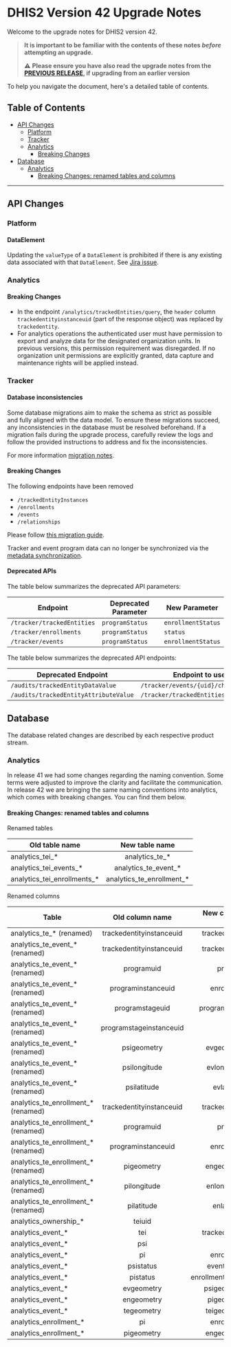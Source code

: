 # DHIS2 Version 42 Upgrade Notes

Welcome to the upgrade notes for DHIS2 version 42.

> **It is important to be familiar with the contents of these notes *before* attempting an upgrade.**
>
> :warning: **Please ensure you have also read the upgrade notes from the [PREVIOUS RELEASE](../2.41/README.md), if upgrading from an earlier version**

To help you navigate the document, here's a detailed table of contents.

## Table of Contents

  - [API Changes](#api-changes)
    - [Platform](#platform)
    - [Tracker](#tracker)
    - [Analytics](#analytics)
      - [Breaking Changes](#breaking-changes)
  - [Database](#database)
    - [Analytics](#analytics-1)
      - [Breaking Changes: renamed tables and columns](#breaking-changes-renamed-tables-and-columns)
---
## API Changes

### Platform

#### DataElement

Updating the `valueType` of a `DataElement` is prohibited if there is any existing data associated with that `DataElement`. See [Jira issue](https://dhis2.atlassian.net/browse/DHIS2-18152).

### Analytics

#### Breaking Changes

* In the endpoint `/analytics/trackedEntities/query`, the `header` column `trackedentityinstanceuid` (part of the response object) was replaced by `trackedentity`.
* For analytics operations the authenticated user must have permission to export and analyze data for the designated organization units.
  In previous versions, this permission requirement was disregarded. If no organization unit permissions are explicitly granted,
  data capture and maintenance rights will be applied instead.

### Tracker

#### Database inconsistencies

Some database migrations aim to make the schema as strict as possible and fully aligned with the data model.
To ensure these migrations succeed, any inconsistencies in the database must be resolved beforehand.
If a migration fails during the upgrade process, carefully review the logs 
and follow the provided instructions to address and fix the inconsistencies.

For more information [migration notes](https://github.com/dhis2/dhis2-releases/blob/master/releases/2.42/migration-notes.md).

#### Breaking Changes

The following endpoints have been removed

* `/trackedEntityInstances`
* `/enrollments`
* `/events`
* `/relationships`

Please follow [this migration
guide](https://docs.dhis2.org/en/develop/using-the-api/dhis-core-version-241/tracker-deprecated.html#webapi_tracker_migration).

Tracker and event program data can no longer be synchronized via the [metadata
synchronization](https://docs.dhis2.org/en/use/user-guides/dhis-core-version-master/exchanging-data/metadata-synchronization.html#about-data-and-metadata-synchronization).

#### Deprecated APIs

The table below summarizes the deprecated API parameters:

| Endpoint                   | Deprecated Parameter   | New Parameter        |
|----------------------------|------------------------|----------------------|
| `/tracker/trackedEntities` | `programStatus`        | `enrollmentStatus`   |
| `/tracker/enrollments`     | `programStatus`        | `status`             |
| `/tracker/events`          | `programStatus`        | `enrollmentStatus`   |

The table below summarizes the deprecated API endpoints:

| Deprecated Endpoint                   | Endpoint to use instead                     |
|---------------------------------------|---------------------------------------------|
| `/audits/trackedEntityDataValue`      | `/tracker/events/{uid}/changeLogs`          | 
| `/audits/trackedEntityAttributeValue` | `/tracker/trackedEntities/{uid}/changeLogs` |

## Database

The database related changes are described by each respective product stream.

### Analytics

In release 41 we had some changes regarding the naming convention. Some terms were adjusted to improve the clarity and facilitate the communication. In release 42 we are bringing the same naming conventions into analytics, which comes with breaking changes. You can find them below.

#### Breaking Changes: renamed tables and columns

 Renamed tables

| Old table name                | New table name               |
| ------------------------------|:----------------------------:|
| analytics_tei_*               | analytics_te_*               |
| analytics_tei_events_*        | analytics_te_event_*        |
| analytics_tei_enrollments_*   | analytics_te_enrollment_*   |

 Renamed columns

| Table                                 | Old column name               | New column name    |
| --------------------------------------|:-----------------------------:|-------------------:|
| analytics_te_* (renamed)              | trackedentityinstanceuid      | trackedentity      |
| analytics_te_event_* (renamed)        | trackedentityinstanceuid      | trackedentity      |
| analytics_te_event_* (renamed)        | programuid                    | program            |
| analytics_te_event_* (renamed)        | programinstanceuid            | enrollment         |
| analytics_te_event_* (renamed)        | programstageuid               | programstage       |
| analytics_te_event_* (renamed)        | programstageinstanceuid       | event              |
| analytics_te_event_* (renamed)        | psigeometry                   | evgeometry         |
| analytics_te_event_* (renamed)        | psilongitude                  | evlongitude        |
| analytics_te_event_* (renamed)        | psilatitude                   | evlatitude         |
| analytics_te_enrollment_* (renamed)   | trackedentityinstanceuid      | trackedentity      |
| analytics_te_enrollment_* (renamed)   | programuid                    | program            |
| analytics_te_enrollment_* (renamed)   | programinstanceuid            | enrollment         |
| analytics_te_enrollment_* (renamed)   | pigeometry                    | engeometry         |
| analytics_te_enrollment_* (renamed)   | pilongitude                   | enlongitude        |
| analytics_te_enrollment_* (renamed)   | pilatitude                    | enlatitude         |
| analytics_ownership_*                 | teiuid                        | teuid              |
| analytics_event_*                     | tei                           | trackedentity      |
| analytics_event_*                     | psi                           | event              |
| analytics_event_*                     | pi                            | enrollment         |
| analytics_event_*                     | psistatus                     | eventstatus        |
| analytics_event_*                     | pistatus                      | enrollmentstatus   |
| analytics_event_*                     | evgeometry                    | psigeometry        |
| analytics_event_*                     | engeometry                    | pigeometry         |
| analytics_event_*                     | tegeometry                    | teigeometry        |
| analytics_enrollment_*                | pi                            | enrollment         |
| analytics_enrollment_*                | pigeometry                    | engeometry         |
